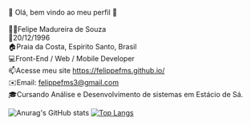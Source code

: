 👋 Olá, bem vindo ao meu perfil 👋<br><br>
👨🏻‍Felipe Madureira de Souza<br>
🌱20/12/1996<br>
🏠Praia da Costa, Espirito Santo, Brasil<br>
💻Front-End / Web / Mobile Developer<br>
📫Acesse meu site https://felippefms.github.io/<br>
✉️Email: felippefms3@gmail.com<br>
🎓Cursando Análise e Desenvolvimento de sistemas em Estácio de Sá.<br>

![Anurag's GitHub stats](https://github-readme-stats.vercel.app/api?username=felippefms&show_icons=true&custom_title=<username>Status:&count_private=true&theme=tokyonight)
[![Top Langs](https://github-readme-stats.vercel.app/api/top-langs/?username=felippefms&langs_count=6&layout=compact&theme=tokyonight)](https://github.com/felippefms/felippefms/README)
